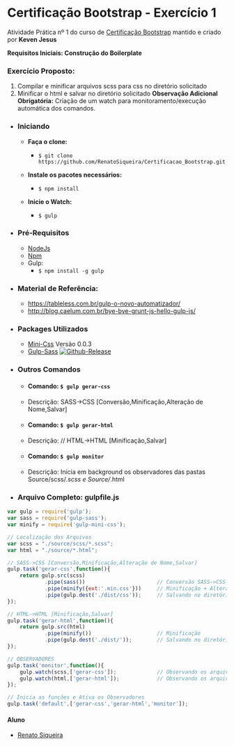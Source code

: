 # Certificação Bootstrap - Exercício 1 #

Atividade Prática nº 1 do curso de [Certificação Bootstrap](http://www.certificacaobootstrap.com.br/) mantido e criado por **Keven Jesus** 

**Requisitos Iniciais: Construção do Boilerplate**

### Exercício Proposto: ###
1. Compilar e minificar arquivos scss para css no diretório solicitado
2. Minificar o html e salvar no diretório solicitado
**Observação Adicional Obrigatória:** Criação de um watch para monitoramento/execução automática dos comandos.

- ### Iniciando ###

    - **Faça o clone:**
        - ```$ git clone https://github.com/RenatoSiqueira/Certificacao_Bootstrap.git```

    - **Instale os pacotes necessários:**
        - ```$ npm install```

    - **Inicie o Watch:**
        - ```$ gulp```

- ### Pré-Requisitos ###
    - [NodeJs](https://nodejs.org/en/download/)
    - [Npm](https://docs.npmjs.com/cli/install)
    - Gulp:
        - ```$ npm install -g gulp```

- ### Material de Referência: ###
    - https://tableless.com.br/gulp-o-novo-automatizador/
    - http://blog.caelum.com.br/bye-bye-grunt-js-hello-gulp-js/

- ### Packages Utilizados ###
    - [Mini-Css](https://www.npmjs.com/package/gulp-mini-css/) 
    Versão 0.0.3
    - [Gulp-Sass](https://www.npmjs.com/package/gulp-sass/)
    [![Github-Release](https://img.shields.io/github/release/dlmanning/gulp-sass.svg)](https://github.com/dlmanning/gulp-sass/releases)

- ### Outros Comandos ###
    - #### Comando: ```$ gulp gerar-css``` ####
    - Descrição: SASS->CSS [Conversão,Minificação,Alteração de Nome,Salvar]

    - #### Comando: ```$ gulp gerar-html``` ####
    - Descrição: // HTML->HTML [Minificação,Salvar]

    - #### Comando: ```$ gulp monitor``` ####
    - Descrição: Inicia em background os observadores das pastas Source/scss/*.scss e Source/*.html

- ### Arquivo Completo: gulpfile.js ###
```javascript
var gulp = require('gulp');
var sass = require('gulp-sass');
var minify = require('gulp-mini-css');

// Localização dos Arquivos
var scss = "./source/scss/*.scss";
var html = "./source/*.html";

// SASS->CSS [Conversão,Minificação,Alteração de Nome,Salvar]
gulp.task('gerar-css',function(){
    return gulp.src(scss)
            .pipe(sass())                       // Conversão SASS->CSS
            .pipe(minify({ext:'.min.css'}))     // Minificação + Alteração Nome.min.css
            .pipe(gulp.dest('./dist/css'));     // Salvando no diretório final
});

// HTML->HTML [Minificação,Salvar]
gulp.task('gerar-html',function(){
    return gulp.src(html)
            .pipe(minify())                     // Minificação
            .pipe(gulp.dest('./dist/'));        // Salvando no diretório final
});

// OBSERVADORES
gulp.task('monitor',function(){
    gulp.watch(scss,['gerar-css']);             // Observando os arquivos SASS
    gulp.watch(html,['gerar-html']);            // Observando os arquivos HTML
});

// Inicia as funções e Ativa os Observadores
gulp.task('default',['gerar-css','gerar-html','monitor']); 
```

#### Aluno #####
- [Renato Siqueira](renatoelysiqueira@gmail.com)